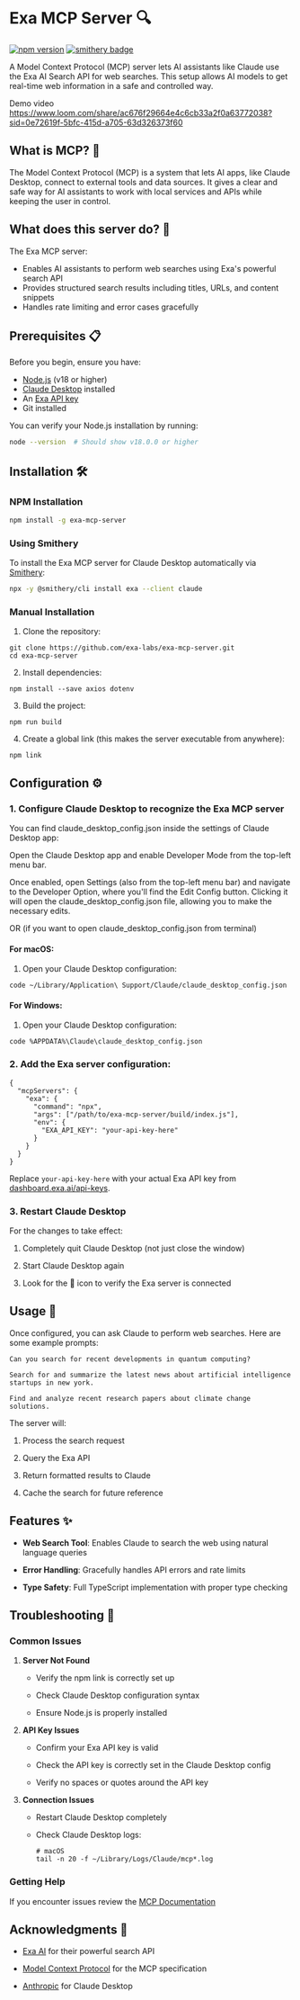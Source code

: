 # Exa MCP Server 🔍
[![npm version](https://badge.fury.io/js/exa-mcp-server.svg)](https://www.npmjs.com/package/exa-mcp-server)
[![smithery badge](https://smithery.ai/badge/exa)](https://smithery.ai/server/exa)

A Model Context Protocol (MCP) server lets AI assistants like Claude use the Exa AI Search API for web searches. This setup allows AI models to get real-time web information in a safe and controlled way.

Demo video https://www.loom.com/share/ac676f29664e4c6cb33a2f0a63772038?sid=0e72619f-5bfc-415d-a705-63d326373f60

## What is MCP? 🤔

The Model Context Protocol (MCP) is a system that lets AI apps, like Claude Desktop, connect to external tools and data sources. It gives a clear and safe way for AI assistants to work with local services and APIs while keeping the user in control.

## What does this server do? 🚀

The Exa MCP server:
- Enables AI assistants to perform web searches using Exa's powerful search API
- Provides structured search results including titles, URLs, and content snippets
- Handles rate limiting and error cases gracefully


## Prerequisites 📋

Before you begin, ensure you have:

- [Node.js](https://nodejs.org/) (v18 or higher)
- [Claude Desktop](https://claude.ai/download) installed
- An [Exa API key](https://dashboard.exa.ai/api-keys)
- Git installed

You can verify your Node.js installation by running:
```bash
node --version  # Should show v18.0.0 or higher
````

## Installation 🛠️

### NPM Installation

```bash
npm install -g exa-mcp-server
```

### Using Smithery

To install the Exa MCP server for Claude Desktop automatically via [Smithery](https://smithery.ai/server/exa):

```bash
npx -y @smithery/cli install exa --client claude
```

### Manual Installation

1.  Clone the repository:
    

```
git clone https://github.com/exa-labs/exa-mcp-server.git
cd exa-mcp-server
```

2.  Install dependencies:
    

```
npm install --save axios dotenv
```

3.  Build the project:
    

```
npm run build
```

4.  Create a global link (this makes the server executable from anywhere):
    

```
npm link
```

## Configuration ⚙️

### 1. Configure Claude Desktop to recognize the Exa MCP server

You can find claude_desktop_config.json inside the settings of Claude Desktop app:

Open the Claude Desktop app and enable Developer Mode from the top-left menu bar. 

Once enabled, open Settings (also from the top-left menu bar) and navigate to the Developer Option, where you'll find the Edit Config button. Clicking it will open the claude_desktop_config.json file, allowing you to make the necessary edits. 

OR (if you want to open claude_desktop_config.json from terminal)

#### For macOS:

1.  Open your Claude Desktop configuration:
    

```
code ~/Library/Application\ Support/Claude/claude_desktop_config.json
```

#### For Windows:

1.  Open your Claude Desktop configuration:
    

```
code %APPDATA%\Claude\claude_desktop_config.json
```


### 2.  Add the Exa server configuration:
    

```
{
  "mcpServers": {
    "exa": {
      "command": "npx",
      "args": ["/path/to/exa-mcp-server/build/index.js"],
      "env": {
        "EXA_API_KEY": "your-api-key-here"
      }
    }
  }
}
```

Replace `your-api-key-here` with your actual Exa API key from [dashboard.exa.ai/api-keys](https://dashboard.exa.ai/api-keys).

### 3. Restart Claude Desktop

For the changes to take effect:

1.  Completely quit Claude Desktop (not just close the window)
    
2.  Start Claude Desktop again
    
3.  Look for the 🔌 icon to verify the Exa server is connected
    

## Usage 🎯

Once configured, you can ask Claude to perform web searches. Here are some example prompts:

```
Can you search for recent developments in quantum computing?
```

```
Search for and summarize the latest news about artificial intelligence startups in new york.
```

```
Find and analyze recent research papers about climate change solutions.
```

The server will:

1.  Process the search request
    
2.  Query the Exa API
    
3.  Return formatted results to Claude
    
4.  Cache the search for future reference
    

## Features ✨

*   **Web Search Tool**: Enables Claude to search the web using natural language queries
    
*   **Error Handling**: Gracefully handles API errors and rate limits
    
*   **Type Safety**: Full TypeScript implementation with proper type checking
    

## Troubleshooting 🔧

### Common Issues

1.  **Server Not Found**
    
    *   Verify the npm link is correctly set up
        
    *   Check Claude Desktop configuration syntax
        
    *   Ensure Node.js is properly installed
        
2.  **API Key Issues**
    
    *   Confirm your Exa API key is valid
        
    *   Check the API key is correctly set in the Claude Desktop config
        
    *   Verify no spaces or quotes around the API key
        
3.  **Connection Issues**
    
    *   Restart Claude Desktop completely
        
    *   Check Claude Desktop logs:
        
        ```
        # macOS
        tail -n 20 -f ~/Library/Logs/Claude/mcp*.log
        ```
        

### Getting Help

If you encounter issues review the [MCP Documentation](https://modelcontextprotocol.io)
    
    


## Acknowledgments 🙏

*   [Exa AI](https://exa.ai) for their powerful search API
    
*   [Model Context Protocol](https://modelcontextprotocol.io) for the MCP specification
    
*   [Anthropic](https://anthropic.com) for Claude Desktop
    
